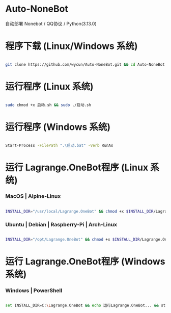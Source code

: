 # Auto-NoneBot
自动部署 Nonebot / QQ协议 / Python(3.13.0)

# 程序下载 (Linux/Windows 系统)
```sh

git clone https://github.com/wycun/Auto-NoneBot.git && cd Auto-NoneBot

```

# 运行程序 (Linux 系统)
```sh

sudo chmod +x 启动.sh && sudo ./启动.sh

```

# 运行程序 (Windows 系统)
```sh

Start-Process -FilePath ".\启动.bat" -Verb RunAs

```


# 运行 Lagrange.OneBot程序 (Linux 系统)

###  MacOS | Alpine-Linux

```sh

INSTALL_DIR="/usr/local/Lagrange.OneBot" && chmod +x $INSTALL_DIR/Lagrange.OneBot/bin/Release/net8.0/linux-x64/publish/Lagrange.OneBot && echo "设置运行权限..." && $INSTALL_DIR/Lagrange.OneBot/bin/Release/net8.0/linux-x64/publish/Lagrange.OneBot && echo "Lagrange.OneBot运行完成！"

```
### Ubuntu | Debian | Raspberry-Pi | Arch-Linux
```sh

INSTALL_DIR="/opt/Lagrange.OneBot" && chmod +x $INSTALL_DIR/Lagrange.OneBot/bin/Release/net8.0/linux-x64/publish/Lagrange.OneBot && echo "设置运行权限..." && $INSTALL_DIR/Lagrange.OneBot/bin/Release/net8.0/linux-x64/publish/Lagrange.OneBot && echo "Lagrange.OneBot运行完成！"

```


# 运行 Lagrange.OneBot程序 (Windows 系统)

###  Windows | PowerShell

```sh

set INSTALL_DIR=C:\Lagrange.OneBot && echo 运行Lagrange.OneBot... && start "" "%INSTALL_DIR%\Lagrange.OneBot/bin/Release/net8.0/win-x64/publish/Lagrange.OneBot.exe" && echo Lagrange.OneBot 运行完成！

```


